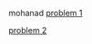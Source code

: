 mohanad
[problem 1](http://pythontutor.com/javascript.html#code=let%20a%20%3D%20'a'%3B%0A&mode=edit&origin=opt-frontend.js&py=js&rawInputLstJSON=%5B%5D)

[problem 2](http://pythontutor.com/javascript.html#code=let%20value%20%3D%200%3B%0Awhile%20%28value%20%3C%209%29%20%7B%0A%20%20value%2B%2B%3B%0A%7D%3B&curInstr=5&mode=display&origin=opt-frontend.js&py=js&rawInputLstJSON=%5B%5D)
